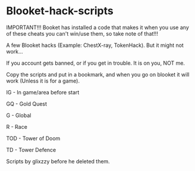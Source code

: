 # Blooket-hack-scripts

IMPORTANT!!! Booket has installed a code that makes it when you use any of these cheats you can't win/use them, so take note of that!!!


A few Blooket hacks (Example: ChestX-ray, TokenHack). But it might not work...


If you account gets banned, or if you get in trouble. It is on you, NOT me.


Copy the scripts and put in a bookmark, and when you go on blooket it will work (Unless it is for a game).


IG - In game/area before start

GQ - Gold Quest

G - Global

R - Race

TOD - Tower of Doom

TD - Tower Defence

Scripts by glixzzy before he deleted them.
